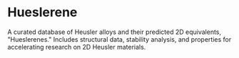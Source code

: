 # Hueslerene
A curated database of Heusler alloys and their predicted 2D equivalents, "Hueslerenes." Includes structural data, stability analysis, and properties for accelerating research on 2D Heusler materials.

